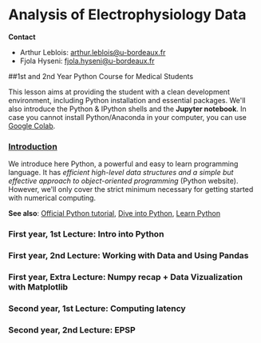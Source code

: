 # Analysis of Electrophysiology Data

**Contact**
- Arthur Leblois:  arthur.leblois@u-bordeaux.fr
- Fjola Hyseni: fjola.hyseni@u-bordeaux.fr


##1st and 2nd Year Python Course for Medical Students

This lesson aims at providing the student with a clean development environment,
including Python installation and essential packages. We'll also introduce the 
Python & IPython shells and the **Jupyter notebook**.
In case you cannot install Python/Anaconda in your computer, you can use [Google Colab](https://colab.research.google.com/notebooks/basic_features_overview.ipynb). 

### [Introduction](lessons/programming/02-introduction.md)

We introduce here Python, a powerful and easy to learn programming language. It
has *efficient high-level data structures and a simple but effective approach
to object-oriented programming* (Python website). However, we'll only
cover the strict minimum necessary for getting started with numerical computing.

**See also**: [Official Python tutorial](https://docs.python.org/tutorial), 
[Dive into Python](https://diveintopython3.problemsolving.io/),
[Learn Python](https://www.learnpython.org/)
<br/>

### First year, 1st Lecture: Intro into Python
### First year, 2nd Lecture: Working with Data and Using Pandas
### First year, Extra Lecture: Numpy recap + Data Vizualization with Matplotlib

### Second year, 1st Lecture: Computing  latency
### Second year, 2nd Lecture: EPSP
